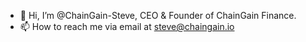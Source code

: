 - 👋 Hi, I’m @ChainGain-Steve, CEO & Founder of ChainGain Finance. 
- 📫 How to reach me via email at steve@chaingain.io

<!---
ChainGain-Steve/ChainGain-Steve is a ✨ special ✨ repository because its `README.md` (this file) appears on your GitHub profile.
You can click the Preview link to take a look at your changes.
--->
